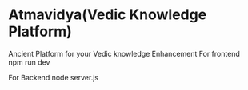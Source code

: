 # Atmavidya(Vedic Knowledge Platform)


Ancient  Platform  for your Vedic knowledge Enhancement 
For frontend   
npm run dev 

For Backend 
node server.js
